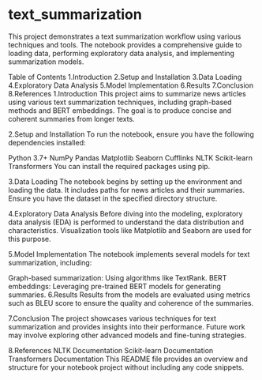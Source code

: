 # text_summarization
This project demonstrates a text summarization workflow using various techniques and tools. The notebook provides a comprehensive guide to loading data, performing exploratory data analysis, and implementing summarization models.

Table of Contents
  1.Introduction
  2.Setup and Installation
  3.Data Loading
  4.Exploratory Data Analysis
  5.Model Implementation
  6.Results
  7.Conclusion
  8.References
1.Introduction
This project aims to summarize news articles using various text summarization techniques, including graph-based methods and BERT embeddings. The goal is to produce concise and coherent summaries from longer texts.

2.Setup and Installation
To run the notebook, ensure you have the following dependencies installed:

Python 3.7+
NumPy
Pandas
Matplotlib
Seaborn
Cufflinks
NLTK
Scikit-learn
Transformers
You can install the required packages using pip.

3.Data Loading
The notebook begins by setting up the environment and loading the data. It includes paths for news articles and their summaries. Ensure you have the dataset in the specified directory structure.

4.Exploratory Data Analysis
Before diving into the modeling, exploratory data analysis (EDA) is performed to understand the data distribution and characteristics. Visualization tools like Matplotlib and Seaborn are used for this purpose.

5.Model Implementation
The notebook implements several models for text summarization, including:

Graph-based summarization: Using algorithms like TextRank.
BERT embeddings: Leveraging pre-trained BERT models for generating summaries.
6.Results
Results from the models are evaluated using metrics such as BLEU score to ensure the quality and coherence of the summaries.

7.Conclusion
The project showcases various techniques for text summarization and provides insights into their performance. Future work may involve exploring other advanced models and fine-tuning strategies.

8.References
NLTK Documentation
Scikit-learn Documentation
Transformers Documentation
This README file provides an overview and structure for your notebook project without including any code snippets.
